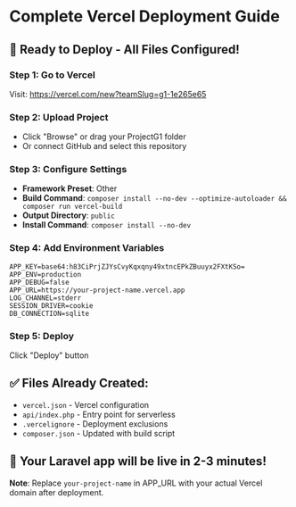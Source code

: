 # Complete Vercel Deployment Guide

## 🚀 Ready to Deploy - All Files Configured!

### Step 1: Go to Vercel
Visit: https://vercel.com/new?teamSlug=g1-1e265e65

### Step 2: Upload Project
- Click "Browse" or drag your ProjectG1 folder
- Or connect GitHub and select this repository

### Step 3: Configure Settings
- **Framework Preset**: Other
- **Build Command**: `composer install --no-dev --optimize-autoloader && composer run vercel-build`
- **Output Directory**: `public`
- **Install Command**: `composer install --no-dev`

### Step 4: Add Environment Variables
```
APP_KEY=base64:h83CiPrjZJYsCvyKqxqny49xtncEPkZBuuyx2FXtKSo=
APP_ENV=production
APP_DEBUG=false
APP_URL=https://your-project-name.vercel.app
LOG_CHANNEL=stderr
SESSION_DRIVER=cookie
DB_CONNECTION=sqlite
```

### Step 5: Deploy
Click "Deploy" button

## ✅ Files Already Created:
- `vercel.json` - Vercel configuration
- `api/index.php` - Entry point for serverless
- `.vercelignore` - Deployment exclusions
- `composer.json` - Updated with build script

## 🎯 Your Laravel app will be live in 2-3 minutes!

**Note**: Replace `your-project-name` in APP_URL with your actual Vercel domain after deployment.